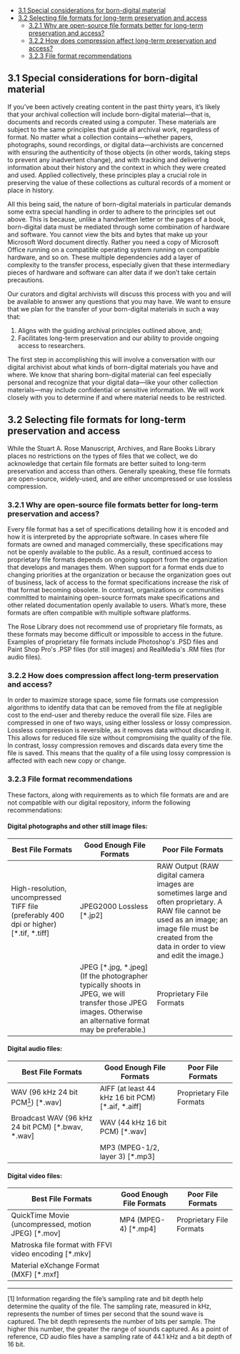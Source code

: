 * [3.1 Special considerations for born-digital material](#31-special-considerations-for-born-digital-material)
* [3.2 Selecting file formats for long-term preservation and access](#32-selecting-file-formats-for-long-term-preservation-and-access)
	* [3.2.1 Why are open-source file formats better for long-term preservation and access?](#321-why-are-open-source-file-formats-better-for-long-term-preservation-and-access)
	* [3.2.2 How does compression affect long-term preservation and access?](#322-how-does-compression-affect-long-term-preservation-and-access)
	* [3.2.3 File format recommendations](#323-file-format-recommendations)

## 3.1 Special considerations for born-digital material

If you’ve been actively creating content in the past thirty years, it’s likely that your archival collection will include born-digital material—that is, documents and records created using a computer. These materials are subject to the same principles that guide all archival work, regardless of format. No matter what a collection contains—whether papers, photographs, sound recordings, or digital data—archivists are concerned with ensuring the authenticity of those objects (in other words, taking steps to prevent any inadvertent change), and with tracking and delivering information about their history and the context in which they were created and used. Applied collectively, these principles play a crucial role in preserving the value of these collections as cultural records of a moment or place in history.

All this being said, the nature of born-digital materials in particular demands some extra special handling in order to adhere to the principles set out above. This is because, unlike a handwritten letter or the pages of a book, born-digital data must be mediated through some combination of hardware and software. You cannot view the bits and bytes that make up your Microsoft Word document directly. Rather you need a copy of Microsoft Office running on a compatible operating system running on compatible hardware, and so on. These multiple dependencies add a layer of complexity to the transfer process, especially given that these intermediary pieces of hardware and software can alter data if we don’t take certain precautions. 

Our curators and digital archivists will discuss this process with you and will be available to answer any questions that you may have. We want to ensure that we plan for the transfer of your born-digital materials in such a way that:

1.	Aligns with the guiding archival principles outlined above, and; 
2.	Facilitates long-term preservation and our ability to provide ongoing access to researchers.

The first step in accomplishing this will involve a conversation with our digital archivist about what kinds of born-digital materials you have and where. We know that sharing born-digital material can feel especially personal and recognize that your digital data—like your other collection materials—may include confidential or sensitive information. We will work closely with you to determine if and where material needs to be restricted.

## 3.2 Selecting file formats for long-term preservation and access

While the Stuart A. Rose Manuscript, Archives, and Rare Books Library places no restrictions on the types of files that we collect, we do acknowledge that certain file formats are better suited to long-term preservation and access than others. Generally speaking, these file formats are open-source, widely-used, and are either uncompressed or use lossless compression.

### 3.2.1 Why are open-source file formats better for long-term preservation and access?

Every file format has a set of specifications detailing how it is encoded and how it is interpreted by the appropriate software. In cases where file formats are owned and managed commercially, these specifications may not be openly available to the public. As a result, continued access to proprietary file formats depends on ongoing support from the organization that develops and manages them. When support for a format ends due to changing priorities at the organization or because the organization goes out of business, lack of access to the format specifications increase the risk of that format becoming obsolete. In contrast, organizations or communities committed to maintaining open-source formats make specifications and other related documentation openly available to users. What’s more, these formats are often compatible with multiple software platforms.

The Rose Library does not recommend use of proprietary file formats, as these formats may become difficult or impossible to access in the future. Examples of proprietary file formats include Photoshop's .PSD files and Paint Shop Pro's .PSP files (for still images) and RealMedia's .RM files (for audio files).

### 3.2.2 How does compression affect long-term preservation and access? 

In order to maximize storage space, some file formats use compression algorithms to identify data that can be removed from the file at negligible cost to the end-user and thereby reduce the overall file size. Files are compressed in one of two ways, using either lossless or lossy compression. Lossless compression is reversible, as it removes data without discarding it. This allows for reduced file size without compromising the quality of the file. In contrast, lossy compression removes and discards data every time the file is saved. This means that the quality of a file using lossy compression is affected with each new copy or change.

### 3.2.3 File format recommendations

These factors, along with requirements as to which file formats are and are not compatible with our digital repository, inform the following recommendations:

#### Digital photographs and other still image files:

| Best File Formats                                                                      | Good Enough File Formats                                                                                                                                    | Poor File Formats                                                                                                                                                                                         |
|----------------------------------------------------------------------------------------|-------------------------------------------------------------------------------------------------------------------------------------------------------------|-----------------------------------------------------------------------------------------------------------------------------------------------------------------------------------------------------------|
| High-resolution, uncompressed TIFF file (preferably 400 dpi or higher) [*.tif, *.tiff] | JPEG2000 Lossless [*.jp2]                                                                                                                                   | RAW Output (RAW digital camera images are sometimes large and often proprietary. A RAW file cannot be used as an image; an image file must be created from the data in order to view and edit the image.) |
|                                                                                        | JPEG [*.jpg, *.jpeg] (If the photographer typically shoots in JPEG, we will transfer those JPEG images. Otherwise an alternative format may be preferable.) | Proprietary File Formats                                                                                                                                                                                  |

#### Digital audio files:

| ﻿Best File Formats                                 | Good Enough File Formats                          | Poor File Formats        |
|---------------------------------------------------|---------------------------------------------------|--------------------------|
| WAV (96 kHz 24 bit PCM<a href="#anchor1"><sup>1</sup></a>) [*.wav]                   | AIFF (at least 44 kHz 16 bit PCM) [*.aif, *.aiff] | Proprietary File Formats |
| Broadcast WAV (96 kHz 24 bit PCM) [*.bwav, *.wav] | WAV (44 kHz 16 bit PCM) [*.wav]                   |                          |
|                                                   | MP3 (MPEG-1/2, layer 3) [*.mp3]                   |                          |

#### Digital video files:

| ﻿Best File Formats                                     | Good Enough File Formats | Poor File Formats        |
|-------------------------------------------------------|--------------------------|--------------------------|
| QuickTime Movie (uncompressed, motion JPEG) [*.mov]   | MP4 (MPEG-4) [*.mp4]     | Proprietary File Formats |
| Matroska file format with FFVI video encoding [*.mkv] |                          |                          |
| Material eXchange Format (MXF) [*.mxf]                |                          |                          |

---

<a id="anchor1">[1]</a> Information regarding the file’s sampling rate and bit depth help determine the quality of the file. The sampling rate, measured in kHz, represents the number of times per second that the sound wave is captured. The bit depth represents the number of bits per sample. The higher this number, the greater the range of sounds captured. As a point of reference, CD audio files have a sampling rate of 44.1 kHz and a bit depth of 16 bit.

